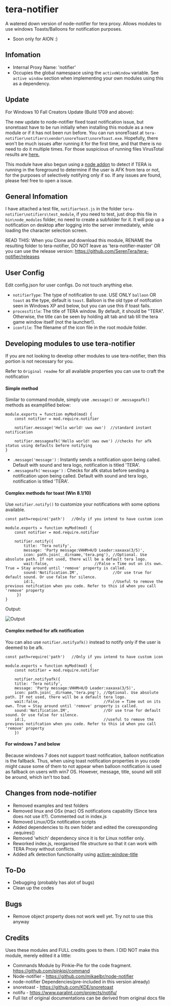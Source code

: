 # tera-notifier
A watered down version of node-notifier for tera proxy. Allows modules to use windows Toasts/Balloons for notification purposes.
* Soon only for AION :)
## Infomation
- Internal Proxy Name: 'notifier'
- Occupies the global namespace using the `activeWindow` variable. See `active window` section when implementing your own modules using this as a dependency.

## Update
For Windows 10 Fall Creators Update (Build 1709 and above):

The new update to node-notifier fixed toast notification issue, but snoretoast have to be run initially when installing this module as a new module or if it has not been run before. You can run snoreToast at `tera-notifier\notifiers\vendor\snoreToast\snoreToast.exe`. Hopefully, there won't be much issues after running it for the first time, and that there is no need to do it multiple times. For those suspicious of running files VirusTotal results are [here.](https://www.virustotal.com/#/file/9e8016d8552c50db2ed2b5a08a1523a258214d550aa5dd52ce566fd409c72a7e/detection)

This module have also begun using a [node addon](https://github.com/SerenTera/active-window-title) to detect if TERA is running in the foreground to determine if the user is AFK from tera or not, for the purposes of selectively notifying only if so. If any issues are found, please feel free to open a issue.

## General Infomation
I have attached a test file, `notifiertest.js` in the folder `tera-notifier\notifiers\test_module`, if you need to test, just drop this file in `bin\node_modules` folder, no need to create a subfolder for it. It will pop up a notification on desktop after logging into the server immediately, while loading the character selection screen.

READ THIS: When you Clone and download this module, RENAME the resulting folder to tera-notifier, DO NOT leave as 'tera-notifier-master' OR you can use the release version: https://github.com/SerenTera/tera-notifier/releases

## User Config
Edit config.json for user configs. Do not touch anything else.
- `notifierType`: The type of notification to use. USE ONLY `balloon` OR `toast` as the type, default is `toast`. Balloon is the old type of notifcation seen in Windows XP and below, but you can use this if toast fails.
- `processTitle`: The title of TERA window. By default, it should be "TERA". Otherwise, the title can be seen by holding alt tab and tab till the tera game window itself (not the launcher!).
- `iconfile`: The filename of the icon file in the root module folder.

## Developing modules to use tera-notifier
If you are not looking to develop other modules to use tera-notifier, then this portion is not necessary for you.

Refer to `Original readme` for all available properties you can use to craft the notification

#### Simple method
Similar to command module, simply use `.message()` or `.messageafk()` methods as examplified below:
```
module.exports = function myMod(mod) {	
    const notifier = mod.require.notifier 
    
    notifier.message('Hello world! uwu owo')  //standard instant notification
    
    notifier.messageafk('Hello world! uwu owo') //checks for afk status using defaults before notifying
}
```
- `.message('message')` : Instantly sends a notification upon being called. Default with sound and tera logo, notification is titled 'TERA'.
- `.messageafk('message')` : Checks for afk status before sending a notification upon being called. Default with sound and tera logo, notification is titled 'TERA'. 

#### Complex methods for toast (Win 8.1/10)
Use `notifier.notify()` to customize your notifications with some options available.
```
const path=require('path')   //Only if you intend to have custom icon
	
module.exports = function myMod(mod) {	
    const notifier = mod.require.notifier

    notifier.notify({
		title: 'Tera notify',
		message: 'Party message:VHHM>H/D Leader:xaxaxa(3/5)',
		icon: path.join(__dirname,'tera.png'), //Optional. Use absolute path. If not used, there will be a default tera logo.
		wait:false, 			       //False = Time out on its own. True = Stay around until 'remove' property is called.
		sound:'Notification.IM',               //Or use true for default sound. Or use false for silence.
		id:1,                                  //Useful to remove the previous notifcation when you code. Refer to this id when you call 'remove' property
     })
}
```
  
Output:

![Output](http://i.imgur.com/HOHMfgf.jpg)  

#### Complex method for afk notification
You can also use `notifier.notifyafk()` instead to notify only if the user is deemed to be afk. 
```
const path=require('path')   //Only if you intend to have custom icon
	
module.exports = function myMod(mod) {	
    const notifier = mod.require.notifier
    
    notifier.notifyafk({
	title: 'Tera notify',
	message: 'Party message:VHHM>H/D Leader:xaxaxa(3/5)',
	icon: path.join(__dirname,'tera.png'), //Optional. Use absolute path. If not used, there will be a default tera logo.
	wait:false,                            //False = Time out on its own. True = Stay around until 'remove' property is called.
	sound:'Notification.IM',               //Or use true for default sound. Or use false for silence.
	id:1,                                  //useful to remove the previous notifcation when you code. Refer to this id when you call 'remove' property
    })
```
#### For windows 7 and below
Because windows 7 does not support toast notification, balloon notification is the fallback. Thus, when using toast notification properties in you code might cause some of them to not appear when balloon notification is used as fallback on users with win7 OS. However, message, title, sound will still be around, which isn't too bad.
  
## Changes from node-notifier
- Removed examples and test folders
- Removed linux and OSx (mac) OS notifications capability (Since tera does not use it?). Commented out in index.js
- Removed Linux/OSx notification scripts
- Added dependencies to its own folder and edited the coressponding .requires() 
- Removed 'which' dependency since it is for Linux notifier only.
- Reworked index.js, reorganised file structure so that it can work with TERA Proxy without conflicts.
- Added afk detection functionality using [active-window-title](https://github.com/SerenTera/active-window-title)

## To-Do
- Debugging (probably has alot of bugs)
- Clean up the codes

## Bugs
- Remove object property does not work well yet. Try not to use this anyway

## Credits
Uses these modules and FULL credits goes to them. I DID NOT make this module, merely edited it a little:
- Commands Module by Pinkie-Pie for the code fragment. https://github.com/pinkipi/command
- Node-notifier - https://github.com/mikaelbr/node-notifier 
- node-notifier Dependencies(pre-included in this version already)
- snoretoast - https://github.com/KDE/snoretoast
- notifu - https://www.paralint.com/projects/notifu/
- Full list of original documentations can be derived from original docs file
